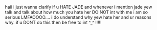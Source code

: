 haii i just wanna clarify if u HATE JADE and whenever i mention jade yew talk and talk about how much you hate her DO NOT int with me i am so serious LMFAOOOO.... i do understand why yew hate her and ur reasons why. if u DONT do this then be free to int ^_^ !!!!! 
